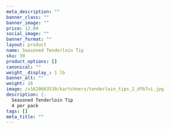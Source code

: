 ```yaml
---
meta_description: ""
banner_class: ""
banner_image: ""
price: 12.09
social_image: ""
banner_format: ""
layout: product
name: Seasoned Tenderloin Tip
sku: 39
product_options: []
canonical: ""
weight__display_: 1 lb
banner_alt: ""
weight: 16
image: /v1620663539/kartchners/tenderloin_tips_2_dfb7vi.jpg
description: |-
  Seasoned Tenderloin Tip
  4 per pack
tags: []
meta_title: ""
---
```


